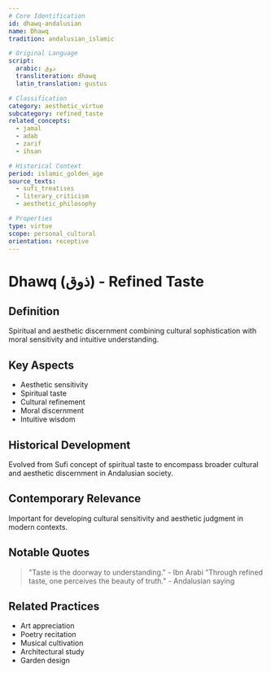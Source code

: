 ```yaml
---
# Core Identification
id: dhawq-andalusian
name: Dhawq
tradition: andalusian_islamic

# Original Language
script:
  arabic: ذوق
  transliteration: dhawq
  latin_translation: gustus

# Classification
category: aesthetic_virtue
subcategory: refined_taste
related_concepts:
  - jamal
  - adab
  - zarif
  - ihsan

# Historical Context
period: islamic_golden_age
source_texts:
  - sufi_treatises
  - literary_criticism
  - aesthetic_philosophy

# Properties
type: virtue
scope: personal_cultural
orientation: receptive
---
```


# Dhawq (ذوق) - Refined Taste

## Definition
Spiritual and aesthetic discernment combining cultural sophistication with moral sensitivity and intuitive understanding.

## Key Aspects
- Aesthetic sensitivity
- Spiritual taste
- Cultural refinement
- Moral discernment
- Intuitive wisdom

## Historical Development
Evolved from Sufi concept of spiritual taste to encompass broader cultural and aesthetic discernment in Andalusian society.

## Contemporary Relevance
Important for developing cultural sensitivity and aesthetic judgment in modern contexts.

## Notable Quotes
> "Taste is the doorway to understanding." - Ibn Arabi
> "Through refined taste, one perceives the beauty of truth." - Andalusian saying

## Related Practices
- Art appreciation
- Poetry recitation
- Musical cultivation
- Architectural study
- Garden design